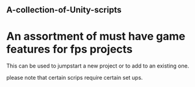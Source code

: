 ##  A-collection-of-Unity-scripts
# An assortment of must have game features for fps projects 

This can be used to jumpstart a new project or to add to an existing one.

please note that certain scrips require certain set ups.
